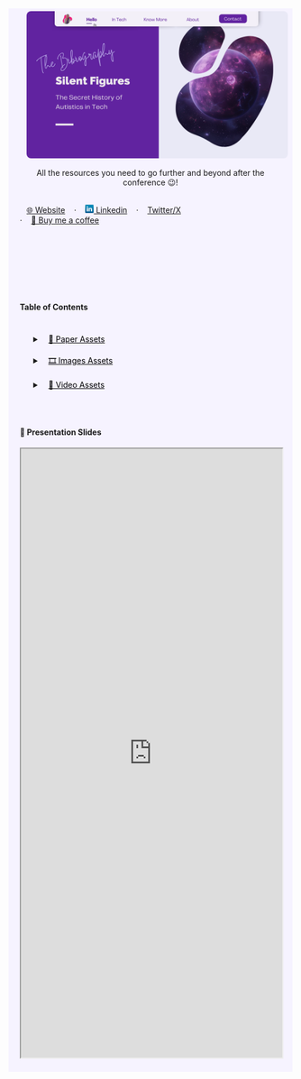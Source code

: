 <!-- RESOURCES COVER -->
<div style="background-color: #F6F3FF; padding: 20px">
<p align="center" style="margin-top: -15px">
  <a href="https://github.com/HelviraG/resources.silent-figures">
    <img style="border-radius: 8px" src="assets/images/silent-figures_cover.png" alt="Silent Figures cover" />
  </a>
</p>

  <p align="center">
    All the resources you need to go further and beyond after the conference 😉!
    <br />
    <br />
  </p>

  <svg fill="none" xmlns="http://www.w3.org/2000/svg">
    <foreignObject width="100%" height="100%">
      <div xmlns="http://www.w3.org/1999/xhtml">
        <style>
          a {
            color: "black";
            padding: 6px 12px;
          };
          a:hover {
            color: "purple",
            font-weight: 700,
          }
        </style>
        <div>
          <a href="https://helvirag.github.io">🌐 Website</a>
          ·
          <a href="https://linkedin.com/helvira-dev"><img src="./assets/images/linkedin.png" width="15px"/> Linkedin</a>
          ·
          <a href="https://twitter.com/helvira_g">Twitter/X</a>
          ·
          <a href="https://www.buymeacoffee.com/helvira">🥤 Buy me a coffee</a>
        </div>
      </div>
    </foreignObject>
  </svg>

  <br />

  <!-- TABLE OF CONTENTS -->
  #### Table of Contents

  <ol style="list-style-type: none; margin-top: 40px;">
    <li>
      <!-- SCIENTIFIC PRESS SECTION -->
      <details>
        <summary>
          <a href="https://github.com/HelviraG/conferences.resources/tree/main/silent_figures/sections/PaperAssets.md#paper-assets" style="color: black" onmouseover="this.style.fontWeight='700';this.style.color='#6A42AB';" onmouseout="this.style.fontWeight='';this.style.color='black';">📰 Paper Assets</a>
        </summary>
          <ul style="list-style-type: none">
            <!-- USED DURING PRESENTATION SECTION -->
            <details style="margin-top: 20px">
            <summary>
              <a href="https://github.com/HelviraG/conferences.resources/tree/main/silent_figures/sections/PaperAssets.md#paper-assets" style="color: black" onmouseover="this.style.fontWeight='700';this.style.color='#6A42AB';" onmouseout="this.style.fontWeight='';this.style.color='black';">Seen through the presentation</a>
            </summary>
            <ul style="list-style-type: none">
            <li style="margin-top: px">
            <a href="https://github.com/HelviraG/conferences.resources/blob/main/silent_figures/sections/PaperAssets.md#-i-live-in-extremes-a-qualitative-investigation-of-autistic-adults-experiences-of-inertial-rest-and-motion" style="color: black" onmouseover="this.style.fontWeight='700';this.style.color='#6A42AB';" onmouseout="this.style.fontWeight='';this.style.color='black';">🧷 ‘I live in extremes’: A qualitative investigation of Autistic adults’ experiences of inertial rest and motion</a>
            </li>
              <li style="margin-top: 10px">
                <a href="https://github.com/HelviraG/conferences.resources/blob/main/silent_figures/sections/PaperAssets.md#-neurotypical-peers-are-less-willing-to-interact-with-those-with-autism-based-on-thin-slice-judgments-interact-judgement" style="color: black" onmouseover="this.style.fontWeight='700';this.style.color='#6A42AB';" onmouseout="this.style.fontWeight='';this.style.color='black';">🧷 Neurotypical Peers are Less Willing to Interact with Those with Autism based on Thin Slice Judgments</a>
              </li>
              <li style="margin-top: 10px">
                <a href="https://github.com/HelviraG/conferences.resources/blob/main/silent_figures/sections/PaperAssets.md#-neurodiversity-as-a-competitive-advantage---why-you-should-embrace-it-in-your-workforce--competitive-advantage" style="color: black" onmouseover="this.style.fontWeight='700';this.style.color='#6A42AB';" onmouseout="this.style.fontWeight='';this.style.color='black';">🧷 Neurodiversity as a Competitive Advantage - Why you should embrace it in your workforce</a>
              </li>
              <li style="margin-top: 10px">
                <a href="https://github.com/HelviraG/conferences.resources/blob/main/silent_figures/sections/PaperAssets.md#-employees-with-autism-spectrum-disorders-in-the-digitized-work-environment-perspectives-for-the-future--perspective-futur" style="color: black" onmouseover="this.style.fontWeight='700';this.style.color='#6A42AB';" onmouseout="this.style.fontWeight='';this.style.color='black';">🧷 Employees With Autism Spectrum Disorders in the Digitized Work Environment: Perspectives for the Future</a>
              </li>
              <li style="margin-top: 10px">
                <a href="https://github.com/HelviraG/conferences.resources/blob/main/silent_figures/sections/PaperAssets.md#-autism-in-the-workforce-a-case-study--autism-workforce" style="color: black" onmouseover="this.style.fontWeight='700';this.style.color='#6A42AB';" onmouseout="this.style.fontWeight='';this.style.color='black';">🧷 Autism in the workforce: A case study</a>
              </li>
              <li style="margin-top: 10px">
                <a href="https://github.com/HelviraG/conferences.resources/blob/main/silent_figures/sections/PaperAssets.md#-its-not-just-about-attention-to-details-redefining-the-talents-autistic-software-developers-bring-to-software-development-redefine-talents" style="color: black" onmouseover="this.style.fontWeight='700';this.style.color='#6A42AB';" onmouseout="this.style.fontWeight='';this.style.color='black';">🧷 It’s Not Just About Attention to Details: Redefining the Talents Autistic Software Developers Bring to Software Development</a>
              </li>
              <li style="margin-top: 10px">
                <a href="https://github.com/HelviraG/conferences.resources/blob/main/silent_figures/sections/PaperAssets.md#-autism-and-employment-what-works-what-works" style="color: black" onmouseover="this.style.fontWeight='700';this.style.color='#6A42AB';" onmouseout="this.style.fontWeight='';this.style.color='black';">🧷 Autism and employment: What works</a>
              </li>
              <li style="margin-top: 10px">
                <a href="https://github.com/HelviraG/conferences.resources/blob/main/silent_figures/sections/PaperAssets.md#-dispelling-some-myths-about-the-autistic-wunderkind-programmer" style="color: black" onmouseover="this.style.fontWeight='700';this.style.color='#6A42AB';" onmouseout="this.style.fontWeight='';this.style.color='black';">🧷 Dispelling some myths about the autistic wunderkind programmer</a>
              </li>
              <li style="margin-top: 10px">
              <a href="https://github.com/HelviraG/conferences.resources/blob/main/silent_figures/sections/PaperAssets.md#-understanding-the-challenges-faced-by-neurodiverse-software-engineering-employees-towards-a-more-inclusive-and-productive-technical-workforce" style="color: black" onmouseover="this.style.fontWeight='700';this.style.color='#6A42AB';" onmouseout="this.style.fontWeight='';this.style.color='black';">🧷 Understanding the Challenges Faced by Neurodiverse Software Engineering Employees: Towards a More Inclusive and Productive Technical Workforce</a>
              </li>
              <li style="margin-top: 10px">
              <a href="https://github.com/HelviraG/conferences.resources/blob/main/silent_figures/sections/PaperAssets.md#-autism-in-the-workplace-the-benefits-of-autistic-talent-in-tech-autism-workplace" style="color: black" onmouseover="this.style.fontWeight='700';this.style.color='#6A42AB';" onmouseout="this.style.fontWeight='';this.style.color='black';">🧷 Autism in the Workplace: The Benefits of Autistic Talent in Tech</a>
              </li>
            </ul>
            </details>
            <!-- MORE TO READ SECTION -->
            <details style="margin-top: 20px">
            <summary>
              <a href="https://github.com/HelviraG/conferences.resources/blob/main/silent_figures/sections/ReadMoreAssets.md#-more-to-read" style="color: black" onmouseover="this.style.fontWeight='700';this.style.color='#6A42AB';" onmouseout="this.style.fontWeight='';this.style.color='black';">🔎 More to read</a>
            </summary>
            <ul style="list-style-type: none">
              <li style="margin-top: 8px">
                <a href="https://github.com/HelviraG/conferences.resources/blob/main/silent_figures/sections/ReadMoreAssets.md#-no-way-out-except-from-external-intervention-first-hand-accounts-of-autistic-inertia" style="color: black" onmouseover="this.style.fontWeight='700';this.style.color='#6A42AB';" onmouseout="this.style.fontWeight='';this.style.color='black';">🧷 ‘No Way Out Except From External Intervention’: First-Hand Accounts of Autistic Inertia</a>
              </li>
              <li style="margin-top: 10px">
                <a href="https://github.com/HelviraG/conferences.resources/blob/main/silent_figures/sections/ReadMoreAssets.md#-on-our-own-terms-emerging-autistic-culture" style="color: black" onmouseover="this.style.fontWeight='700';this.style.color='#6A42AB';" onmouseout="this.style.fontWeight='';this.style.color='black';">🧷 On our own terms: Emerging autistic culture</a>
              </li>
              <li style="margin-top: 10px">
                <a href="https://github.com/HelviraG/conferences.resources/blob/main/silent_figures/sections/ReadMoreAssets.md#-developing-employment-environments-where-individuals-with-asd-thrive-using-machine-learning-to-explore-employer-policies-and-practices" style="color: black" onmouseover="this.style.fontWeight='700';this.style.color='#6A42AB';" onmouseout="this.style.fontWeight='';this.style.color='black';">🧷 Developing Employment Environments Where Individuals with ASD Thrive: Using Machine Learning to Explore Employer Policies and Practices</a>
              </li>
              <li style="margin-top: 10px">
                <a href="https://github.com/HelviraG/conferences.resources/blob/main/silent_figures/sections/ReadMoreAssets.md#-microsoft-autism-hiring-program---inclusive-hiring-for-people-with-disabilities" style="color: black" onmouseover="this.style.fontWeight='700';this.style.color='#6A42AB';" onmouseout="this.style.fontWeight='';this.style.color='black';">🧷 Microsoft Autism Hiring Program - Inclusive Hiring for People with Disabilities</a>
              </li>
              <li style="margin-top: 10px">
                <a href="https://github.com/HelviraG/conferences.resources/blob/main/silent_figures/sections/ReadMoreAssets.md#--software-developers-and-aspergers-syndrome" style="color: black" onmouseover="this.style.fontWeight='700';this.style.color='#6A42AB';" onmouseout="this.style.fontWeight='';this.style.color='black';">🧷 Software Developers and Asperger's Syndrome</a>
              </li>
              <li style="margin-top: 10px">
                <a href="https://github.com/HelviraG/conferences.resources/blob/main/silent_figures/sections/ReadMoreAssets.md#-microsoft-inclusive-hiring-and-accessibility-boss-neil-barnett-talks-embracing-neurodiverse-workers-new-neurodiversity-career-connector-tool" style="color: black" onmouseover="this.style.fontWeight='700';this.style.color='#6A42AB';" onmouseout="this.style.fontWeight='';this.style.color='black';">🧷 Microsoft Inclusive Hiring And Accessibility Boss Neil Barnett Talks Embracing Neurodiverse Workers, New Neurodiversity Career Connector Tool</a>
              </li>
              <li style="margin-top: 10px">
                <a href="https://github.com/HelviraG/conferences.resources/blob/main/silent_figures/sections/ReadMoreAssets.md#-famous-computer-geniuses-with-aspergers" style="color: black" onmouseover="this.style.fontWeight='700';this.style.color='#6A42AB';" onmouseout="this.style.fontWeight='';this.style.color='black';">🧷 Famous computer geniuses with Asperger's</a>
              </li>
              <li style="margin-top: 10px">
                <a href="https://github.com/HelviraG/conferences.resources/blob/main/silent_figures/sections/ReadMoreAssets.md#-the-potential-genius-of-aspergers" style="color: black" onmouseover="this.style.fontWeight='700';this.style.color='#6A42AB';" onmouseout="this.style.fontWeight='';this.style.color='black';">🧷 The Potential Genius of Aspergers</a>
              </li>
              <li style="margin-top: 10px">
                <a href="https://github.com/HelviraG/conferences.resources/blob/main/silent_figures/sections/ReadMoreAssets.md#-famous-people-with-high-functioning-autism" style="color: black" onmouseover="this.style.fontWeight='700';this.style.color='#6A42AB';" onmouseout="this.style.fontWeight='';this.style.color='black';">🧷 Famous people with high functioning autism</a>
              </li>
              <li style="margin-top: 10px">
                <a href="https://github.com/HelviraG/conferences.resources/blob/main/silent_figures/sections/ReadMoreAssets.md#-programming-a-great-hobby-for-an-autistic-child" style="color: black" onmouseover="this.style.fontWeight='700';this.style.color='#6A42AB';" onmouseout="this.style.fontWeight='';this.style.color='black';">🧷 Programming, A Great Hobby for an Autistic Child</a>
              </li>
              <li style="margin-top: 10px">
                <a href="https://github.com/HelviraG/conferences.resources/blob/main/silent_figures/sections/ReadMoreAssets.md#-famous-autistic-people" style="color: black" onmouseover="this.style.fontWeight='700';this.style.color='#6A42AB';" onmouseout="this.style.fontWeight='';this.style.color='black';">🧷 Famous autistic people</a>
              </li>
            </ul>
            </details>
          </ul>
      </details>
    </li>
    <!-- IMAGES ASSETS SECTION -->
    <li style="margin-top: 20px">
      <details style="margin-top: 10px">
      <summary>
        <a href="https://github.com/HelviraG/conferences.resources/tree/main/silent_figures/sections/ImagesAssets.md#images-assets" style="color: black" onmouseover="this.style.fontWeight='700';this.style.color='#6A42AB';" onmouseout="this.style.fontWeight='';this.style.color='black';">🎞️ Images Assets</a>
      </summary>
      <!-- MIDJOURNEY IMAGES SECTION -->
      <ul style="list-style-type: none">
        <details style="margin-top: 10px">
        <summary>
          <a href="https://github.com/HelviraG/conferences.resources/tree/main/silent_figures/sections/ImagesAssets.md#midjourney-images" style="color: black" onmouseover="this.style.fontWeight='700';this.style.color='#6A42AB';" onmouseout="this.style.fontWeight='';this.style.color='black';">👾 Midjourney Images</a>
        </summary>
        <ul style="list-style-type: none; margin-top: 6px">
          <li><a href="https://github.com/HelviraG/conferences.resources/tree/main/silent_figures/sections/ImagesAssets.md#planet-image" style="color: black" onmouseover="this.style.fontWeight='700';this.style.color='#6A42AB';" onmouseout="this.style.fontWeight='';this.style.color='black';">📍 Planet Zepharia</a></li>
          <li style="margin-top: 2px"><a href="https://github.com/HelviraG/conferences.resources/tree/main/silent_figures/sections/ImagesAssets.md#zepharians" style="color: black" onmouseover="this.style.fontWeight='700';this.style.color='#6A42AB';" onmouseout="this.style.fontWeight='';this.style.color='black';">📍 The Zepharians</a></li>
          <li style="margin-top: 2px"><a href="https://github.com/HelviraG/conferences.resources/tree/main/silent_figures/sections/ImagesAssets.md#jcon-spaceship" style="color: black" onmouseover="this.style.fontWeight='700';this.style.color='#6A42AB';" onmouseout="this.style.fontWeight='';this.style.color='black';">📍 JCON Spaceship</a></li>
          <li style="margin-top: 2px"><a href="https://github.com/HelviraG/conferences.resources/tree/main/silent_figures/sections/ImagesAssets.md#scuba-diving" style="color: black" onmouseover="this.style.fontWeight='700';this.style.color='#6A42AB';" onmouseout="this.style.fontWeight='';this.style.color='black';">📍 Scuba Diving</a></li>
          <li style="margin-top: 2px"><a href="https://github.com/HelviraG/conferences.resources/tree/main/silent_figures/sections/ImagesAssets.md#book-forest" style="color: black" onmouseover="this.style.fontWeight='700';this.style.color='#6A42AB';" onmouseout="this.style.fontWeight='';this.style.color='black';">📍 A Book and a Forest</a></li>
          <li style="margin-top: 2px"><a href="https://github.com/HelviraG/conferences.resources/tree/main/silent_figures/sections/ImagesAssets.md#autistic-people" style="color: black" onmouseover="this.style.fontWeight='700';this.style.color='#6A42AB';" onmouseout="this.style.fontWeight='';this.style.color='black';">📍 Autistic People</a></li>
        </ul>
        </details>
      <!-- EXTERNAL IMAGES SECTION -->
        <details style="margin-top: 10px">
        <summary>
          <a href="https://github.com/HelviraG/conferences.resources/tree/main/silent_figures/sections/ImagesAssets.md#external-images" style="color: black" onmouseover="this.style.fontWeight='700';this.style.color='#6A42AB';" onmouseout="this.style.fontWeight='';this.style.color='black';">📎 External Images</a>
        </summary>
        <ul style="list-style-type: none; margin-top: 6px">
          <li><a href="https://github.com/HelviraG/conferences.resources/tree/main/silent_figures/sections/ImagesAssets.md#susan-boyle" style="color: black" onmouseover="this.style.fontWeight='700';this.style.color='#6A42AB';" onmouseout="this.style.fontWeight='';this.style.color='black';">📍 Susan Boyle</a></li>
          <li style="margin-top: 2px"><a href="https://github.com/HelviraG/conferences.resources/tree/main/silent_figures/sections/ImagesAssets.md#dennis-ritchie" style="color: black" onmouseover="this.style.fontWeight='700';this.style.color='#6A42AB';" onmouseout="this.style.fontWeight='';this.style.color='black';">📍 Denis Ritchie</a></li>
          <li style="margin-top: 2px"><a href="https://github.com/HelviraG/conferences.resources/tree/main/silent_figures/sections/ImagesAssets.md#mark-zuckerberg" style="color: black" onmouseover="this.style.fontWeight='700';this.style.color='#6A42AB';" onmouseout="this.style.fontWeight='';this.style.color='black';">📍 Mark Zuckerberg</a></li>
          <li style="margin-top: 2px"><a href="https://github.com/HelviraG/conferences.resources/tree/main/silent_figures/sections/ImagesAssets.md#captain-spoke" style="color: black" onmouseover="this.style.fontWeight='700';this.style.color='#6A42AB';" onmouseout="this.style.fontWeight='';this.style.color='black';">📍 Captain Spoke</a></li>
        </ul>
        </details>
      </ul>
      </details>
    </li>
    <!-- VIDEO ASSETS SECTION -->
    <li>
      <details style="margin-top: 20px">
        <summary>
         <a href="https://github.com/HelviraG/conferences.resources/tree/main/silent_figures/sections/VideoAssets.md#video-assets" style="color: black" onmouseover="this.style.fontWeight='700';this.style.color='#6A42AB';" onmouseout="this.style.fontWeight='';this.style.color='black';">🍿 Video Assets</a>
        </summary>
        <ul style="list-style-type: none">
          <li style="margin-top: 8px">
            <a href="https://github.com/HelviraG/conferences.resources/tree/main/silent_figures/sections/VideoAssets.md" style="color: black" onmouseover="this.style.fontWeight='700';this.style.color='#6A42AB';" onmouseout="this.style.fontWeight='';this.style.color='black';">🧷 Working in Tech with Autism | Katherine's story</a>
          </li>
          <li style="margin-top: 10px">
            <a href="https://github.com/HelviraG/conferences.resources/tree/main/silent_figures/sections/VideoAssets.md" style="color: black" onmouseover="this.style.fontWeight='700';this.style.color='#6A42AB';" onmouseout="this.style.fontWeight='';this.style.color='black';">🧷 Autism: How to be normal (and why not to be)</a>
          </li>
          <li style="margin-top: 10px">
            <a href="https://github.com/HelviraG/conferences.resources/tree/main/silent_figures/sections/VideoAssets.md" style="color: black" onmouseover="this.style.fontWeight='700';this.style.color='#6A42AB';" onmouseout="this.style.fontWeight='';this.style.color='black';">🧷 Why an autism diagnosis is an invitation to finally be yourself</a>
          </li>
          <li style="margin-top: 10px">
            <a href="https://github.com/HelviraG/conferences.resources/tree/main/silent_figures/sections/VideoAssets.md" style="color: black" onmouseover="this.style.fontWeight='700';this.style.color='#6A42AB';" onmouseout="this.style.fontWeight='';this.style.color='black';">🧷 Why everything you know about autism is wrong</a>
          </li>
          <li style="margin-top: 10px">
            <a href="https://github.com/HelviraG/conferences.resources/tree/main/silent_figures/sections/VideoAssets.md" style="color: black" onmouseover="this.style.fontWeight='700';this.style.color='#6A42AB';" onmouseout="this.style.fontWeight='';this.style.color='black';">🧷 What being autistic taught me about being human</a>
          </li>
          <li style="margin-top: 10px">
            <a href="https://github.com/HelviraG/conferences.resources/tree/main/silent_figures/sections/VideoAssets.md" style="color: black" onmouseover="this.style.fontWeight='700';this.style.color='#6A42AB';" onmouseout="this.style.fontWeight='';this.style.color='black';">🧷 My inner life with Asperger's</a>
          </li>
          <li style="margin-top: 10px">
            <a href="https://github.com/HelviraG/conferences.resources/tree/main/silent_figures/sections/VideoAssets.md" style="color: black" onmouseover="this.style.fontWeight='700';this.style.color='#6A42AB';" onmouseout="this.style.fontWeight='';this.style.color='black';">🧷 The world needs all kinds of minds</a>
          </li>
          <li style="margin-top: 10px">
            <a href="https://github.com/HelviraG/conferences.resources/tree/main/silent_figures/sections/VideoAssets.md" style="color: black" onmouseover="this.style.fontWeight='700';this.style.color='#6A42AB';" onmouseout="this.style.fontWeight='';this.style.color='black';">🧷 What it feels like to be autistic</a>
          </li>
        </ul>
      </details>
    </li>
  </ol>
  <br />
  <br />


 #### 💽 Presentation Slides

<iframe src="https://od.lk/s/MzRfMzUzMjI5NzFf/Silent%20Figures%20the%20hidden%20history%20of%20autistics%20in%20Tech%20%286%29.pdf#toolbar=0&view=fit" width="100%" height="1080px"></iframe>

</div>